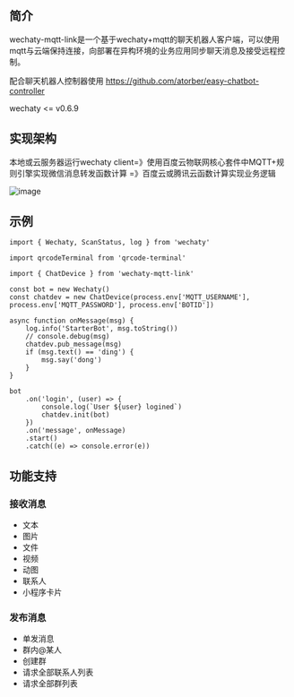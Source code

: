 ## 简介

wechaty-mqtt-link是一个基于wechaty+mqtt的聊天机器人客户端，可以使用mqtt与云端保持连接，向部署在异构环境的业务应用同步聊天消息及接受远程控制。

配合聊天机器人控制器使用 https://github.com/atorber/easy-chatbot-controller

wechaty <= v0.6.9

## 实现架构

本地或云服务器运行wechaty client=》使用百度云物联网核心套件中MQTT+规则引擎实现微信消息转发函数计算 =》百度云或腾讯云函数计算实现业务逻辑

![image](https://user-images.githubusercontent.com/19552906/161385026-0c6c4de6-f2fd-45d6-9994-827579d0a561.png)

## 示例

```
import { Wechaty, ScanStatus, log } from 'wechaty'

import qrcodeTerminal from 'qrcode-terminal'

import { ChatDevice } from 'wechaty-mqtt-link'

const bot = new Wechaty()
const chatdev = new ChatDevice(process.env['MQTT_USERNAME'], process.env['MQTT_PASSWORD'], process.env['BOTID'])

async function onMessage(msg) {
    log.info('StarterBot', msg.toString())
    // console.debug(msg)
    chatdev.pub_message(msg)
    if (msg.text() == 'ding') {
        msg.say('dong')
    }
}

bot
    .on('login', (user) => {
        console.log(`User ${user} logined`)
        chatdev.init(bot)
    })
    .on('message', onMessage)
    .start()
    .catch((e) => console.error(e))
```

## 功能支持

### 接收消息

- 文本
- 图片
- 文件
- 视频
- 动图
- 联系人
- 小程序卡片

### 发布消息

- 单发消息
- 群内@某人
- 创建群
- 请求全部联系人列表
- 请求全部群列表
